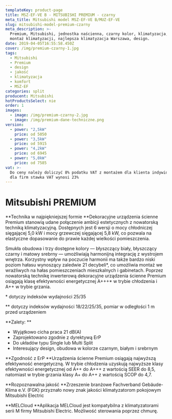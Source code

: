 ```yaml
---
templateKey: product-page
title: MSZ-EF-VE B - MITSUBISHI PREMIUM - czarny
meta_title: Mitsubishi model MSZ-EF-VE B/MUZ-EF-VE
slug: mitsubishi-model-premium-czarny
meta_description: >-
  Premium, Mitsubishi, jednostka naścienna, czarny kolor, klimatyzacja, komfort,
  montaż klimatyzacji, najlepsza klimatyzacja Warszawa, design.
date: 2019-04-05T16:55:58.450Z
cover: /img/premium-czarny-1.jpg
tags:
  - Mitsubishi
  - Premium
  - design
  - jakość
  - klimatyzacja
  - komfort
  - MSZ-EF
categories: split
producent: Mitsubishi
hotProductsSelect: nie
order: 1
images:
  - image: /img/premium-czarny-2.jpg
  - image: /img/premium-dane-techniczne.png
version:
  - power: "2,5kW"
    price: od 5050
  - power: "3,5kW"
    price: od 5915
  - power: "4,2kW"
    price: od 6945
  - power: "5,0kW"
    price: od 7585
vat: >-
  Do ceny należy doliczyć 8% podatku VAT z montażem dla klienta indywidualnego,
  dla firm stawka VAT wynosi 23%
---
```


# Mitsubishi PREMIUM

**Technika w najpiękniejszej formie
**Dekoracyjne urządzenia ścienne Premium stanowią udane połączenie ambicji estetycznych z nowatorską techniką klimatyzacyjną. Dostępnych jest 6 wersji o mocy chłodniczej sięgającej 5,0 kW i mocy grzewczej sięgającej 5,8 kW, co pozwala na elastyczne dopasowanie do prawie każdej wielkości pomieszczenia.

Smukła obudowa i trzy dostępne kolory — błyszczący biały, błyszczący czarny i matowy srebrny — umożliwiają harmonijną integrację z wystrojem wnętrza. Korzystny wpływ na poczucie harmonii ma także bardzo niski poziom hałasu wynoszący zaledwie 21 decybeli\*, co umożliwia montaż we wrażliwych na hałas pomieszczeniach mieszkalnych i gabinetach. Poprzez nowatorską technikę inwerterową dekoracyjne urządzenia ścienne Premium osiągają klasę efektywności energetycznej A+++\* w trybie chłodzenia i A++ w trybie grzania.

\* dotyczy indeksów wydajności 25/35

\*\* dotyczy indeksów wydajności 18/22/25/35, pomiar w odległości 1 m przed urządzeniem

**Zalety:
**

- Wyjątkowo cicha praca 21 dB(A)
- Zaprojektowano zgodnie z dyrektywą ErP
- Do układów typu Single lub Multi Split
- Interesujący design, obudowa w kolorze czarnym, białym i srebrnym

**Zgodność z ErP
**Urządzenia ścienne Premium osiągają najwyższą efektywność energetyczną. W trybie chłodzenia uzyskują najwyższe klasy efektywności energetycznej od A++ do A+++ z wartością SEER do 8,5, natomiast w trybie grzania klasy A+ do A++ z wartością SCOP do 4,7.

**Rozpoznawalna jakość
**Zrzeszenie branżowe Fachverband Gebäude-Klima e.V. (FGK) przyznało nowy znak jakości klimatyzatorom pokojowym Mitsubishi Electric

**MELCloud
**Aplikacja MELCloud jest kompatybilna z klimatyzatorami serii M firmy Mitsubishi Electric. Możliwość sterowania poprzez chmurę.
